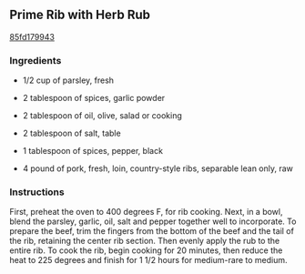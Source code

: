 ## Prime Rib with Herb Rub

[85fd179943](http://www.foodnetwork.com/recipes/robert-irvine/prime-rib-with-herb-rub-recipe.html)

### Ingredients

 - 1/2 cup of parsley, fresh

 - 2 tablespoon of spices, garlic powder

 - 2 tablespoon of oil, olive, salad or cooking

 - 2 tablespoon of salt, table

 - 1 tablespoon of spices, pepper, black

 - 4 pound of pork, fresh, loin, country-style ribs, separable lean only, raw

### Instructions

First, preheat the oven to 400 degrees F, for rib cooking. Next, in a bowl, blend the parsley, garlic, oil, salt and pepper together well to incorporate. To prepare the beef, trim the fingers from the bottom of the beef and the tail of the rib, retaining the center rib section. Then evenly apply the rub to the entire rib. To cook the rib, begin cooking for 20 minutes, then reduce the heat to 225 degrees and finish for 1 1/2 hours for medium-rare to medium.